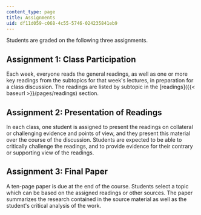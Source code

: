 ```yaml
---
content_type: page
title: Assignments
uid: df11d059-c068-4c55-5746-024235841eb9
---
```


Students are graded on the following three assignments.

Assignment 1: Class Participation
---------------------------------

Each week, everyone reads the general readings, as well as one or more key readings from the subtopics for that week's lectures, in preparation for a class discussion. The readings are listed by subtopic in the [readings]({{< baseurl >}}/pages/readings) section.

Assignment 2: Presentation of Readings
--------------------------------------

In each class, one student is assigned to present the readings on collateral or challenging evidence and points of view, and they present this material over the course of the discussion. Students are expected to be able to critically challenge the readings, and to provide evidence for their contrary or supporting view of the readings.

Assignment 3: Final Paper
-------------------------

A ten-page paper is due at the end of the course. Students select a topic which can be based on the assigned readings or other sources. The paper summarizes the research contained in the source material as well as the student's critical analysis of the work.